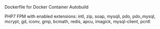 Dockerfile for Docker Container Autobuild

PHP7 FPM with enabled extensions:
intl, zip, soap, mysqli, pdo, pdo_mysql, mcrypt, gd, iconv, gmp, bcmath, redis, apcu, imagick, mysql-client, pcntl
